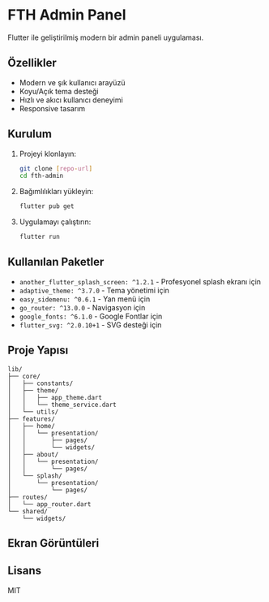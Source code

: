 # FTH Admin Panel

Flutter ile geliştirilmiş modern bir admin paneli uygulaması.

## Özellikler

- Modern ve şık kullanıcı arayüzü
- Koyu/Açık tema desteği
- Hızlı ve akıcı kullanıcı deneyimi
- Responsive tasarım

## Kurulum

1. Projeyi klonlayın:
   ```bash
   git clone [repo-url]
   cd fth-admin
   ```

2. Bağımlılıkları yükleyin:
   ```bash
   flutter pub get
   ```

3. Uygulamayı çalıştırın:
   ```bash
   flutter run
   ```

## Kullanılan Paketler

- `another_flutter_splash_screen: ^1.2.1` - Profesyonel splash ekranı için
- `adaptive_theme: ^3.7.0` - Tema yönetimi için
- `easy_sidemenu: ^0.6.1` - Yan menü için
- `go_router: ^13.0.0` - Navigasyon için
- `google_fonts: ^6.1.0` - Google Fontlar için
- `flutter_svg: ^2.0.10+1` - SVG desteği için

## Proje Yapısı

```
lib/
├── core/
│   ├── constants/
│   ├── theme/
│   │   ├── app_theme.dart
│   │   └── theme_service.dart
│   └── utils/
├── features/
│   ├── home/
│   │   └── presentation/
│   │       ├── pages/
│   │       └── widgets/
│   ├── about/
│   │   └── presentation/
│   │       └── pages/
│   └── splash/
│       └── presentation/
│           └── pages/
├── routes/
│   └── app_router.dart
└── shared/
    └── widgets/
```

## Ekran Görüntüleri

<!-- Buraya ekran görüntüleri eklenecek -->

## Lisans

MIT